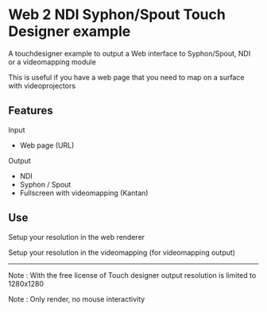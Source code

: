 # Web 2 NDI Syphon/Spout Touch Designer example

A touchdesigner example to output a Web interface to Syphon/Spout, NDI or a videomapping module

This is useful if you have a web page that you need to map on a surface with videoprojectors

## Features

Input
- Web page (URL)

Output
- NDI
- Syphon / Spout
- Fullscreen with videomapping (Kantan)

## Use

Setup your resolution in the web renderer

Setup your resolution in the videomapping (for videomapping output)


__________________________________________________________________________
Note : With the free license of Touch designer output resolution is limited to 1280x1280

Note : Only render, no mouse interactivity
